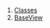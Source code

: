 

1. [Classes](views_base_view/views_base_view-library.html#classes)
2. [BaseView](views_base_view/BaseView-class.html)
